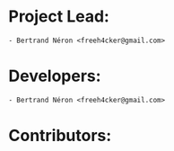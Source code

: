 # Project Lead:

    - Bertrand Néron <freeh4cker@gmail.com>
    
# Developers:
    
    - Bertrand Néron <freeh4cker@gmail.com>
    
# Contributors: